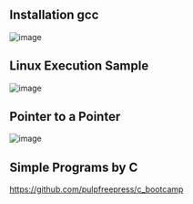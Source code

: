 ## Installation gcc
![image](https://github.com/user-attachments/assets/b10bdeb6-6ca2-4aad-8383-aef4de148cf4)

## Linux Execution Sample
![image](https://github.com/user-attachments/assets/74c936d1-b89f-4b5e-a5d3-498930443374)

## Pointer to a Pointer
![image](https://github.com/user-attachments/assets/d164c3ac-9e34-4dcc-97e1-7b34c4773111)

## Simple Programs by C
https://github.com/pulpfreepress/c_bootcamp
